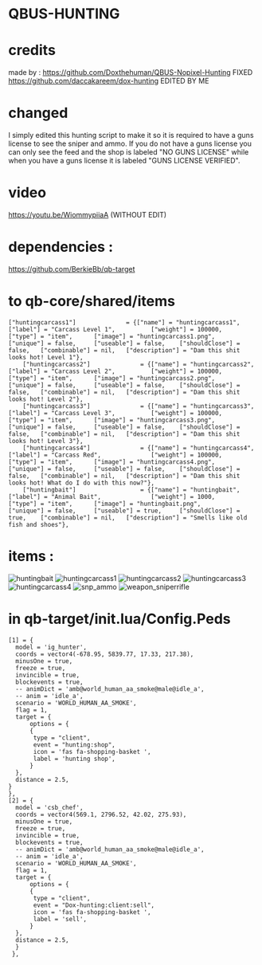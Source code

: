 # QBUS-HUNTING
# credits
made by : https://github.com/Doxthehuman/QBUS-Nopixel-Hunting
FIXED https://github.com/daccakareem/dox-hunting 
EDITED BY ME


# changed
I simply edited this hunting script to make it so it is required to have a guns license to see the sniper and ammo.
If you do not have a guns license you can only see the feed and the shop is labeled "NO GUNS LICENSE" while when
you have a guns license it is labeled "GUNS LICENSE VERIFIED". 


# video

https://youtu.be/WiommypiiaA (WITHOUT EDIT)



# dependencies :

https://github.com/BerkieBb/qb-target





# to qb-core/shared/items
```
["huntingcarcass1"] 			 = {["name"] = "huntingcarcass1",				["label"] = "Carcass Level 1",			["weight"] = 100000,    ["type"] = "item",		["image"] = "huntingcarcass1.png",      ["unique"] = false,		["useable"] = false,	["shouldClose"] = false,   ["combinable"] = nil,   ["description"] = "Dam this shit looks hot! Level 1"},
	["huntingcarcass2"] 			 = {["name"] = "huntingcarcass2",				["label"] = "Carcass Level 2",			["weight"] = 100000,    ["type"] = "item",		["image"] = "huntingcarcass2.png",      ["unique"] = false,		["useable"] = false,	["shouldClose"] = false,   ["combinable"] = nil,   ["description"] = "Dam this shit looks hot! Level 2"},
	["huntingcarcass3"] 			 = {["name"] = "huntingcarcass3",				["label"] = "Carcass Level 3",			["weight"] = 100000,    ["type"] = "item",		["image"] = "huntingcarcass3.png",      ["unique"] = false,		["useable"] = false,	["shouldClose"] = false,   ["combinable"] = nil,   ["description"] = "Dam this shit looks hot! Level 3"},
	["huntingcarcass4"] 			 = {["name"] = "huntingcarcass4",				["label"] = "Carcass Red",			    ["weight"] = 100000,    ["type"] = "item",		["image"] = "huntingcarcass4.png",      ["unique"] = false,		["useable"] = false,	["shouldClose"] = false,   ["combinable"] = nil,   ["description"] = "Dam this shit looks hot! What do I do with this now?"},
	["huntingbait"] 			     = {["name"] = "huntingbait",				    ["label"] = "Animal Bait",			    ["weight"] = 1000,    	["type"] = "item",		["image"] = "huntingbait.png",          ["unique"] = false,		["useable"] = true,	    ["shouldClose"] = true,    ["combinable"] = nil,   ["description"] = "Smells like old fish and shoes"},
```
  
  
  
 
 # items :
![huntingbait](https://user-images.githubusercontent.com/89742984/156741107-06be4f5b-0ab6-4a2d-8e1d-68dda5f44b62.png)
![huntingcarcass1](https://user-images.githubusercontent.com/89742984/156741149-faad4b5a-5929-41cf-9979-8db93bb0e4ec.png)
![huntingcarcass2](https://user-images.githubusercontent.com/89742984/156741188-e8c1f746-172c-4e9f-b994-c61503e1bd9e.png)
![huntingcarcass3](https://user-images.githubusercontent.com/89742984/156741204-dabd524c-bd36-454c-9292-1de4443de5ff.png)
![huntingcarcass4](https://user-images.githubusercontent.com/89742984/156741210-e89dbc57-0afe-4181-ab55-eb4a707f5b23.png)
![snp_ammo](https://user-images.githubusercontent.com/89742984/156741263-9d214d89-15fe-4518-a3b2-9433a5c0de41.png)
![weapon_sniperrifle](https://user-images.githubusercontent.com/89742984/156741329-b9bfe032-882e-4517-93da-526916f1a54b.png)



# in qb-target/init.lua/Config.Peds
```
[1] = { 
  model = 'ig_hunter',
  coords = vector4(-678.95, 5839.77, 17.33, 217.38),
  minusOne = true,
  freeze = true,
  invincible = true,
  blockevents = true,
  -- animDict = 'amb@world_human_aa_smoke@male@idle_a',
  -- anim = 'idle_a',
  scenario = 'WORLD_HUMAN_AA_SMOKE',
  flag = 1,
  target = {
      options = {
      {
       type = "client",
       event = "hunting:shop",
       icon = 'fas fa-shopping-basket ',
       label = 'hunting shop',
      }
  },
  distance = 2.5,
}
},
[2] = { 
  model = 'csb_chef',
  coords = vector4(569.1, 2796.52, 42.02, 275.93),
  minusOne = true,
  freeze = true,
  invincible = true,
  blockevents = true,
  -- animDict = 'amb@world_human_aa_smoke@male@idle_a',
  -- anim = 'idle_a',
  scenario = 'WORLD_HUMAN_AA_SMOKE',
  flag = 1,
  target = {
      options = {
      {
       type = "client",
       event = "Dox-hunting:client:sell",
       icon = 'fas fa-shopping-basket ',
       label = 'sell',
      }
  },
  distance = 2.5,
  }
 },
 ```

